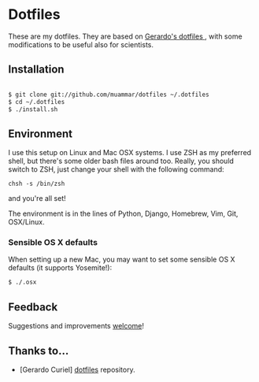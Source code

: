 # Dotfiles

These are my dotfiles. They are based on [Gerardo's dotfiles
](https://github.com/gerardo/dotfiles), with some modifications to be useful
also for scientists.

## Installation

```bash

$ git clone git://github.com/muammar/dotfiles ~/.dotfiles
$ cd ~/.dotfiles
$ ./install.sh
```

## Environment

I use this setup on Linux and Mac OSX systems. I use ZSH as my preferred shell,
but there's some older bash files around too. Really, you should switch to
ZSH, just change your shell with the following command:

` chsh -s /bin/zsh `

and you're all set!

The environment is in the lines of Python, Django, Homebrew, Vim, Git,
OSX/Linux.

### Sensible OS X defaults

When setting up a new Mac, you may want to set some sensible OS X defaults (it supports Yosemite!):

```bash
$ ./.osx
```

## Feedback

Suggestions and improvements [welcome](https://github.com/muammar/dotfiles/issues)!

## Thanks to…

* [Gerardo Curiel] [dotfiles](https://github.com/gerardo/dotfiles) repository.
